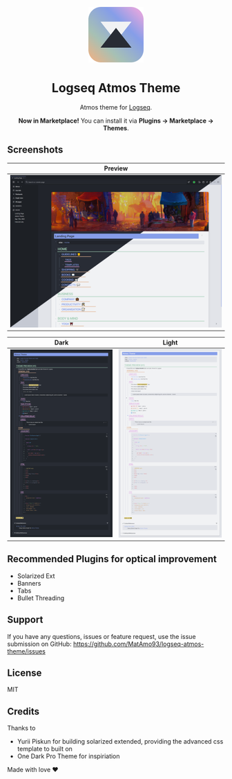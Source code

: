 <!-- markdownlint-disable MD033 MD041 -->

<p align="center">
  <img src="./icon.png" alt="logo" height="128" />
</p>
<h1 align="center">Logseq Atmos Theme</h1>

<p align="center">Atmos theme for <a href="https://logseq.com/">Logseq</a>.</p>
<p align="center"><b>Now in Marketplace!</b> You can install it via <b>Plugins -> Marketplace -> Themes</b>.</p>

## Screenshots

| Preview                                |
| ------------------------------------- |
| ![preview.png](./images/atmos_preview.png) |

| Dark                                | Light                                       |
| ----------------------------------- | ------------------------------------------------- |
| ![atmos_dark.png](./images/atmos_dark.png) | ![atmos_light.png](./images/atmos_light.png) |

## Recommended Plugins for optical improvement
- Solarized Ext
- Banners
- Tabs
- Bullet Threading

## Support

If you have any questions, issues or feature request, use the issue submission on GitHub: https://github.com/MatAmo93/logseq-atmos-theme/issues

## License

MIT

## Credits

Thanks to 
- Yurii Piskun for building solarized extended, providing the advanced css template to built on
- One Dark Pro Theme for inspiriation

Made with love ♥
